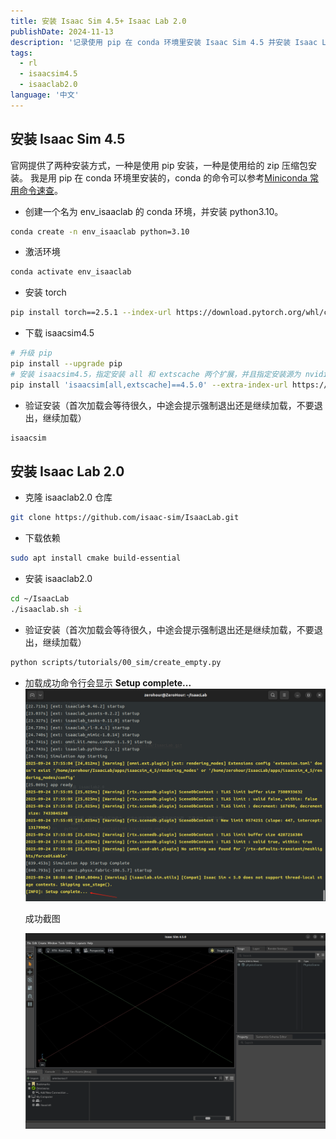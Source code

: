 ```yaml
---
title: 安装 Isaac Sim 4.5+ Isaac Lab 2.0
publishDate: 2024-11-13
description: '记录使用 pip 在 conda 环境里安装 Isaac Sim 4.5 并安装 Isaac Lab 2.0'
tags:
  - rl
  - isaacsim4.5
  - isaaclab2.0
language: '中文'
---
```


## 安装 Isaac Sim 4.5

官网提供了两种安装方式，一种是使用 pip 安装，一种是使用给的 zip 压缩包安装。
我是用 pip 在 conda 环境里安装的，conda 的命令可以参考[Miniconda 常用命令速查](https://zerohour.fun/blog/daily/241102/)。

- 创建一个名为 env_isaaclab 的 conda 环境，并安装 python3.10。
```bash
conda create -n env_isaaclab python=3.10
```

- 激活环境
```bash
conda activate env_isaaclab
```

- 安装 torch
```bash
pip install torch==2.5.1 --index-url https://download.pytorch.org/whl/cu118
```

- 下载 isaacsim4.5
```bash
# 升级 pip
pip install --upgrade pip
# 安装 isaacsim4.5，指定安装 all 和 extscache 两个扩展，并且指定安装源为 nvidia 的 pypi 源
pip install 'isaacsim[all,extscache]==4.5.0' --extra-index-url https://pypi.nvidia.com
```

- 验证安装（首次加载会等待很久，中途会提示强制退出还是继续加载，不要退出，继续加载）
```bash
isaacsim
```

## 安装 Isaac Lab 2.0

- 克隆 isaaclab2.0 仓库
```bash
git clone https://github.com/isaac-sim/IsaacLab.git
```

- 下载依赖 
```bash
sudo apt install cmake build-essential
```

- 安装 isaaclab2.0
```bash
cd ~/IsaacLab
./isaaclab.sh -i
```

- 验证安装（首次加载会等待很久，中途会提示强制退出还是继续加载，不要退出，继续加载）
```bash
python scripts/tutorials/00_sim/create_empty.py
```

- 加载成功命令行会显示 **Setup complete...**
  ![成功截图](./image.png)
  
  成功截图

  ![成功截图](./image2.png)